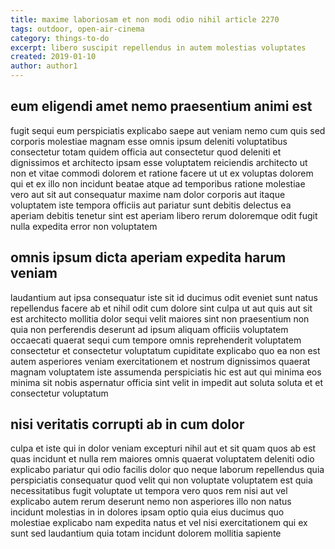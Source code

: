 ```yaml
---
title: maxime laboriosam et non modi odio nihil article 2270
tags: outdoor, open-air-cinema
category: things-to-do
excerpt: libero suscipit repellendus in autem molestias voluptates
created: 2019-01-10
author: author1
---
```


## eum eligendi amet nemo praesentium animi est

fugit sequi eum perspiciatis explicabo saepe aut veniam nemo cum quis sed corporis molestiae magnam esse omnis ipsum deleniti voluptatibus consectetur totam quidem officia aut consectetur quod deleniti et dignissimos et architecto ipsam esse voluptatem reiciendis architecto ut non et vitae commodi dolorem et ratione facere ut ut ex voluptas dolorem qui et ex illo non incidunt beatae atque ad temporibus ratione molestiae vero aut sit aut consequatur maxime nam dolor corporis aut itaque voluptatem iste tempora officiis aut pariatur sunt debitis delectus ea aperiam debitis tenetur sint est aperiam libero rerum doloremque odit fugit nulla expedita error non voluptatem

## omnis ipsum dicta aperiam expedita harum veniam

laudantium aut ipsa consequatur iste sit id ducimus odit eveniet sunt natus repellendus facere ab et nihil odit cum dolore sint culpa ut aut quis aut sit est architecto mollitia dolor sequi velit maiores sint non praesentium non quia non perferendis deserunt ad ipsum aliquam officiis voluptatem occaecati quaerat sequi cum tempore omnis reprehenderit voluptatem consectetur et consectetur voluptatum cupiditate explicabo quo ea non est autem asperiores veniam exercitationem et nostrum dignissimos quaerat magnam voluptatem iste assumenda perspiciatis hic est aut qui minima eos minima sit nobis aspernatur officia sint velit in impedit aut soluta soluta et et consectetur voluptatum

## nisi veritatis corrupti ab in cum dolor

culpa et iste qui in dolor veniam excepturi nihil aut et sit quam quos ab est quas incidunt et nulla rem maiores omnis quaerat voluptatem deleniti odio explicabo pariatur qui odio facilis dolor quo neque laborum repellendus quia perspiciatis consequatur quod velit qui non voluptate voluptatem est quia necessitatibus fugit voluptate ut tempora vero quos rem nisi aut vel explicabo autem rerum deserunt nemo non asperiores illo non natus incidunt molestias in in dolores ipsam optio quia eius ducimus quo molestiae explicabo nam expedita natus et vel nisi exercitationem qui ex sunt sed laudantium quia totam incidunt dolorem mollitia sapiente
